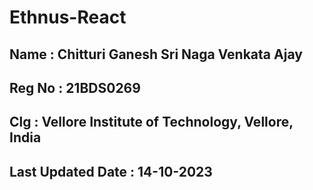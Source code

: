 # Ethnus-React

## Name : Chitturi Ganesh Sri Naga Venkata Ajay

## Reg No : 21BDS0269

## Clg : Vellore Institute of Technology, Vellore, India

## Last Updated Date : 14-10-2023
